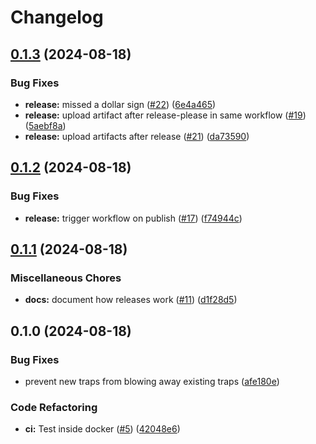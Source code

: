 # Changelog

## [0.1.3](https://github.com/pcrockett/backup/compare/v0.1.2...v0.1.3) (2024-08-18)


### Bug Fixes

* **release:** missed a dollar sign ([#22](https://github.com/pcrockett/backup/issues/22)) ([6e4a465](https://github.com/pcrockett/backup/commit/6e4a465f25f5c372bbe751986cf7dcdf0b4ae871))
* **release:** upload artifact after release-please in same workflow ([#19](https://github.com/pcrockett/backup/issues/19)) ([5aebf8a](https://github.com/pcrockett/backup/commit/5aebf8ab435f3b9fe796c574e1ec03b6d4318ad7))
* **release:** upload artifacts after release ([#21](https://github.com/pcrockett/backup/issues/21)) ([da73590](https://github.com/pcrockett/backup/commit/da73590bf2f84fd806dd844ed0203378c8630571))

## [0.1.2](https://github.com/pcrockett/backup/compare/v0.1.1...v0.1.2) (2024-08-18)


### Bug Fixes

* **release:** trigger workflow on publish ([#17](https://github.com/pcrockett/backup/issues/17)) ([f74944c](https://github.com/pcrockett/backup/commit/f74944ce8f3765e70a7a2e3da3a5aaf08eb4d8dc))

## [0.1.1](https://github.com/pcrockett/backup/compare/v0.1.0...v0.1.1) (2024-08-18)


### Miscellaneous Chores

* **docs:** document how releases work ([#11](https://github.com/pcrockett/backup/issues/11)) ([d1f28d5](https://github.com/pcrockett/backup/commit/d1f28d5dfd34851dab23ca732867eb4a20cf8eae))

## 0.1.0 (2024-08-18)


### Bug Fixes

* prevent new traps from blowing away existing traps ([afe180e](https://github.com/pcrockett/backup/commit/afe180e34c4b952585998efeef4de836dd4df9d5))


### Code Refactoring

* **ci:** Test inside docker ([#5](https://github.com/pcrockett/backup/issues/5)) ([42048e6](https://github.com/pcrockett/backup/commit/42048e6301d58246ce5739568e0663fa5aa4d462))
